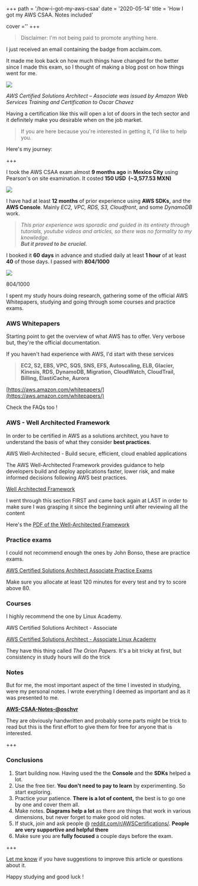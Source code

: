 +++
path =  '/how-i-got-my-aws-csaa'
date = '2020-05-14'
title =  'How I got my AWS CSAA. Notes included'

cover =''
+++

> Disclaimer: I'm not being paid to promote anything here.

I just received an email containing the badge from acclaim.com.

It made me look back on how much things have changed for the better since I made this exam, so I thought of making a blog post on how things went for me.

![](https://oschvr.s3.dualstack.us-west-2.amazonaws.com/static/assets/img/aws-csaa/aws-acclaim.png)

_AWS Certified Solutions Architect – Associate was issued by Amazon Web Services Training and Certification to Oscar Chavez_

Having a certification like this will open a lot of doors in the tech sector and it definitely make you desirable when on the job market.

> If you are here because you're interested in getting it, I'd like to help you.

Here's my journey:

+++

I took the AWS CSAA exam almost **9 months ago** in **Mexico City** using Pearson's on site examination. It costed **150 USD  (~3,577.53 MXN)**

![](https://oschvr.s3.dualstack.us-west-2.amazonaws.com/static/assets/img/aws-csaa/cost.png)

I have had at least **12 months** of prior experience using **AWS SDKs,** and the **AWS Console**. Mainly _EC2, VPC, RDS, S3, Cloudfront_, and some _DynamoDB_ work.

> _This prior experience was sporadic and guided in its entirety through tutorials, youtube videos and articles, so there was no formality to my knowledge._  
> _**But it proved to be crucial.**_

I booked it **60** **days** in advance and studied daily at least **1 hour** of at least **40** of those days. I passed with **804/1000**

![](https://oschvr.s3.dualstack.us-west-2.amazonaws.com/static/assets/img/aws-csaa/aws-date.png)

804/1000

I spent my study hours doing research, gathering some of the official AWS Whitepapers, studying and going through some courses and practice exams.

### AWS Whitepapers

Starting point to get the overview of what AWS has to offer. Very verbose but, they're the official documentation.

If you haven't had experience with AWS, I'd start with these services

> **EC2, S2, EBS, VPC, SQS, SNS, EFS, Autoscaling, ELB, Glacier, Kinesis, RDS, DynamoDB, Migration, CloudWatch, CloudTrail, Billing, ElastiCache, Aurora**

[https://aws.amazon.com/whitepapers/](https://aws.amazon.com/whitepapers/)

Check the FAQs too !

### AWS - Well Architected Framework

In order to be certified in AWS as a solutions architect, you have to understand the basis of what they consider **best practices**.

AWS Well-Architected - Build secure, efficient, cloud enabled applications

The AWS Well-Architected Framework provides guidance to help developers build and deploy applications faster, lower risk, and make informed decisions following AWS best practices.

[Well Architected Framework](https://aws.amazon.com/architecture/well-architected)

I went through this section FIRST and came back again at LAST in order to make sure I was grasping it since the beginning until after reviewing all the content

Here's the [PDF of the Well-Architected Framework](https://d1.awsstatic.com/whitepapers/architecture/AWS_Well-Architected_Framework.pdf)

### Practice exams

I could not recommend enough the ones by John Bonso, these are practice exams.

[AWS Certified Solutions Architect Associate Practice Exams](https://www.udemy.com/course/aws-certified-solutions-architect-associate-amazon-practice-exams-saa-c02)

Make sure you allocate at least 120 minutes for every test and try to score above 80.

### Courses

I highly recommend the one by Linux Academy.

AWS Certified Solutions Architect - Associate

[AWS Certified Solutions Architect - Associate Linux Academy](https://www.udemy.com/course/linux-academy-aws-certified-solutions-architect-associate/)

They have this thing called _The Orion Papers._ It's a bit tricky at first, but consistency in study hours will do the trick

### Notes

But for me, the most important aspect of the time I invested in studying, were my personal notes. I wrote everything I deemed as important and as it was presented to me.

[**AWS-CSAA-Notes-@oschvr**](https://oschvr.s3.dualstack.us-west-2.amazonaws.com/static/assets/img/aws-csaa/AWS-CSAA-Notes-%40oschvr.pdf)

They are obviously handwritten and probably some parts might be trick to read but this is the first effort to give them for free for anyone that is interested.

+++

### Conclusions

1.  Start building now. Having used the the **Console** and the **SDKs** helped a lot.
2.  Use the free tier. **You don't need to pay to learn** by experimenting. So start exploring.
3.  Practice your patience. **There is a lot of content,** the best is to go one by one and cover them all.
4.  Make notes. **Diagrams help a lot** as there are things that work in various dimensions, but never forget to make good old notes.
5.  If stuck, join and ask people @ [reddit.com/r/AWSCertifications/](https://www.reddit.com/r/AWSCertifications/). **People are very supportive and helpful there**
6.  Make sure you are **fully focused** a couple days before the exam.

+++

[Let me know](https://twitter.com/oschvr) if you have suggestions to improve this article or questions about it.

Happy studying and good luck !
